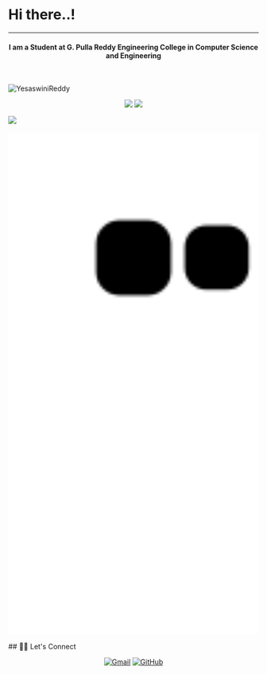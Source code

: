 <h1>Hi there..!</h1>
</p>
<hr/>
<h4 align="center">I am a Student at G. Pulla Reddy Engineering College in Computer Science and Engineering</h4>
<br>
<p align="left"> <img src="https://komarev.com/ghpvc/?username=YesaswiniReddy&label=Profile%20views&color=0e75b6&style=flat" alt="YesaswiniReddy" /> </p>
<p align="center">
   <img width="48%" src="https://github-readme-stats.vercel.app/api?username=YesaswiniReddy&show_icons=true&theme=radical" />
   <img width="48%" src="https://github-readme-streak-stats.herokuapp.com/?user=YesaswiniReddy&theme=radical" />
</p>
<img src="https://activity-graph.herokuapp.com/graph?username=YesaswiniReddy&theme=redical&count_private=true">
<p align="center">
<p align="center"> <img src="https://github.com/arpanaditya/arpanaditya/blob/output/github-contribution-grid-snake.svg" width="1000" /> </p>
## 🙋‍♀️ Let's Connect

<p align="center">
	<a href="mailto:yesaswinireddy280@gmail.com"><img src="https://img.icons8.com/bubbles/50/000000/gmail.png" alt="Gmail"/></a>
	<a href="https://github.com/YesaswiniReddy/YesaswiniReddy"><img src="https://img.icons8.com/bubbles/50/000000/github.png" alt="GitHub"/>
</p>

<!--img align="right" alt="Coding" width="450" src="https://camo.githubusercontent.com/6607041227d81f650340ff070cc2843518acad359b57e5bb054a9fb7127aa041/68747470733a2f2f63646e2e6472696262626c652e636f6d2f75736572732f323634363432332f73637265656e73686f74732f353530373139362f636f6d70757465722e676966" data-canonical-src="https://cdn.dribbble.com/users/2646423/screenshots/5507196/computer.gif" style="max-width:100%;"/-->
